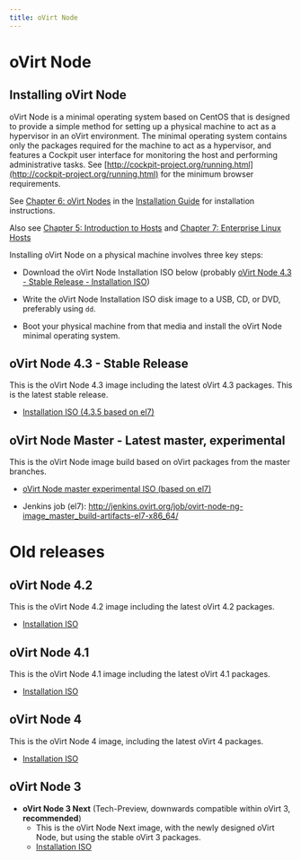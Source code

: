 ```yaml
---
title: oVirt Node
---
```

# oVirt Node

## Installing oVirt Node

oVirt Node is a minimal operating system based on CentOS that is designed to provide a simple method for setting up a
physical machine to act as a hypervisor in an oVirt environment. The minimal operating system contains only the packages
required for the machine to act as a hypervisor, and features a Cockpit user interface for monitoring the host and
performing administrative tasks. See [http://cockpit-project.org/running.html](http://cockpit-project.org/running.html)
for the minimum browser requirements.

See [Chapter 6: oVirt Nodes](/documentation/install-guide/chap-oVirt_Nodes.html) in the [Installation Guide](/documentation/install-guide/)
for installation instructions.

Also see [Chapter 5: Introduction to Hosts](/documentation/install-guide/chap-Introduction_to_Hosts.html) and
[Chapter 7: Enterprise Linux Hosts](/documentation/install-guide/chap-Enterprise_Linux_Hosts.html)

Installing oVirt Node on a physical machine involves three key steps:

 * Download the oVirt Node Installation ISO below (probably [oVirt Node 4.3 - Stable Release - Installation ISO](https://www.ovirt.org/download/node.html#ovirt-node-43---stable-release))

 * Write the oVirt Node Installation ISO disk image to a USB, CD, or DVD, preferably using `dd`.

 * Boot your physical machine from that media and install the oVirt Node minimal operating system.

## oVirt Node 4.3 - Stable Release

This is the oVirt Node 4.3 image including the latest oVirt 4.3 packages. This is the latest stable release.

* [Installation ISO (4.3.5 based on el7)](https://resources.ovirt.org/pub/ovirt-4.3/iso/ovirt-node-ng-installer/4.3.5-2019073010/el7/ovirt-node-ng-installer-4.3.5-2019073010.el7.iso)

## oVirt Node Master - Latest master, experimental

This is the oVirt Node image build based on oVirt packages from the master branches.

* [oVirt Node master experimental ISO (based on el7)](http://jenkins.ovirt.org/job/ovirt-node-ng-image_master_build-artifacts-el7-x86_64/lastSuccessfulBuild/artifact/exported-artifacts/latest-installation-iso.html)

* Jenkins job (el7): <http://jenkins.ovirt.org/job/ovirt-node-ng-image_master_build-artifacts-el7-x86_64/>

# Old releases

## oVirt Node 4.2

This is the oVirt Node 4.2 image including the latest oVirt 4.2 packages.

* [Installation ISO](https://resources.ovirt.org/pub/ovirt-4.2/iso/ovirt-node-ng-installer/4.2.0-2019012210.el7/ovirt-node-ng-installer-4.2.0-2019012210.el7.iso)

## oVirt Node 4.1

This is the oVirt Node 4.1 image including the latest oVirt 4.1 packages.

* [Installation ISO](https://resources.ovirt.org/pub/ovirt-4.1/iso/ovirt-node-ng-installer-ovirt/4.1-2018012411/ovirt-node-ng-installer-ovirt-4.1-2018012411.iso)

## oVirt Node 4

This is the oVirt Node 4 image, including the latest oVirt 4 packages.

* [Installation ISO](http://resources.ovirt.org/pub/ovirt-4.0/iso/ovirt-node-ng-installer/ovirt-node-ng-installer-ovirt-4.0-2017011712.iso)

## oVirt Node 3

* **oVirt Node 3 Next** (Tech-Preview, downwards compatible within oVirt 3, **recommended**)
  * This is the oVirt Node Next image, with the newly designed oVirt Node, but using the stable oVirt 3 packages.
  * [Installation ISO](http://resources.ovirt.org/pub/ovirt-3.6/iso/ovirt-node-ng-installer/ovirt-node-ng-installer-ovirt-3.6-2016052403.iso)


